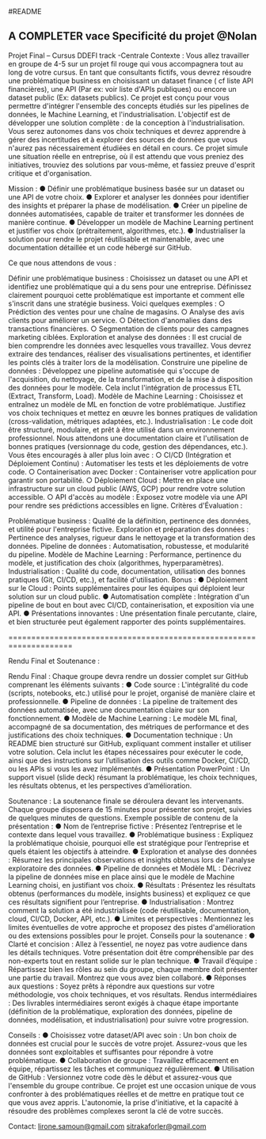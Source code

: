 #README

## A COMPLETER vace Specificité du projet @Nolan ##

Projet Final – Cursus DDEFI track -Centrale Contexte : Vous allez travailler en groupe de 4-5 sur un projet fil rouge qui vous accompagnera tout au long de votre cursus. En tant que consultants fictifs, vous devrez résoudre une problématique business en choisissant un dataset finance ( cf liste API financières), une API (Par ex: voir liste d'APIs publiques) ou encore un dataset public (Ex: datasets publics). Ce projet est conçu pour vous permettre d'intégrer l'ensemble des concepts étudiés sur les pipelines de données, le Machine Learning, et l'industrialisation. L'objectif est de développer une solution complète : de la conception à l'industrialisation. Vous serez autonomes dans vos choix techniques et devrez apprendre à gérer des incertitudes et à explorer des sources de données que vous n'aurez pas nécessairement étudiées en détail en cours. Ce projet simule une situation réelle en entreprise, où il est attendu que vous preniez des initiatives, trouviez des solutions par vous-même, et fassiez preuve d'esprit critique et d'organisation.

Mission : ● Définir une problématique business basée sur un dataset ou une API de votre choix. ● Explorer et analyser les données pour identifier des insights et préparer la phase de modélisation. ● Créer un pipeline de données automatisées, capable de traiter et transformer les données de manière continue. ● Développer un modèle de Machine Learning pertinent et justifier vos choix (prétraitement, algorithmes, etc.). ● Industrialiser la solution pour rendre le projet réutilisable et maintenable, avec une documentation détaillée et un code hébergé sur GitHub.

Ce que nous attendons de vous :

Définir une problématique business : Choisissez un dataset ou une API et identifiez une problématique qui a du sens pour une entreprise. Définissez clairement pourquoi cette problématique est importante et comment elle s'inscrit dans une stratégie business. Voici quelques exemples : ○ Prédiction des ventes pour une chaîne de magasins. ○ Analyse des avis clients pour améliorer un service. ○ Détection d'anomalies dans des transactions financières. ○ Segmentation de clients pour des campagnes marketing ciblées.
Exploration et analyse des données : Il est crucial de bien comprendre les données avec lesquelles vous travaillez. Vous devrez extraire des tendances, réaliser des visualisations pertinentes, et identifier les points clés à traiter lors de la modélisation.
Construire une pipeline de données : Développez une pipeline automatisée qui s'occupe de l'acquisition, du nettoyage, de la transformation, et de la mise à disposition des données pour le modèle. Cela inclut l'intégration de processus ETL (Extract, Transform, Load).
Modèle de Machine Learning : Choisissez et entraînez un modèle de ML en fonction de votre problématique. Justifiez vos choix techniques et mettez en œuvre les bonnes pratiques de validation (cross-validation, métriques adaptées, etc.).
Industrialisation : Le code doit être structuré, modulaire, et prêt à être utilisé dans un environnement professionnel. Nous attendons une documentation claire et l'utilisation de bonnes pratiques (versionnage du code, gestion des dépendances, etc.). Vous êtes encouragés à aller plus loin avec : ○ CI/CD (Intégration et Déploiement Continu) : Automatiser les tests et les déploiements de votre code. ○ Containerisation avec Docker : Containeriser votre application pour garantir son portabilité. ○ Déploiement Cloud : Mettre en place une infrastructure sur un cloud public (AWS, GCP) pour rendre votre solution accessible. ○ API d'accès au modèle : Exposez votre modèle via une API pour rendre ses prédictions accessibles en ligne.
Critères d'Évaluation :

Problématique business : Qualité de la définition, pertinence des données, et utilité pour l'entreprise fictive.
Exploration et préparation des données : Pertinence des analyses, rigueur dans le nettoyage et la transformation des données.
Pipeline de données : Automatisation, robustesse, et modularité du pipeline.
Modèle de Machine Learning : Performance, pertinence du modèle, et justification des choix (algorithmes, hyperparamètres).
Industrialisation : Qualité du code, documentation, utilisation des bonnes pratiques (Git, CI/CD, etc.), et facilité d'utilisation.
Bonus : ● Déploiement sur le Cloud : Points supplémentaires pour les équipes qui déploient leur solution sur un cloud public. ● Automatisation complète : Intégration d'un pipeline de bout en bout avec CI/CD, containerisation, et exposition via une API. ● Présentations innovantes : Une présentation finale percutante, claire, et bien structurée peut également rapporter des points supplémentaires.

====================================================================

Rendu Final et Soutenance :

Rendu Final : Chaque groupe devra rendre un dossier complet sur GitHub comprenant les éléments suivants : ● Code source : L'intégralité du code (scripts, notebooks, etc.) utilisé pour le projet, organisé de manière claire et professionnelle. ● Pipeline de données : La pipeline de traitement des données automatisée, avec une documentation claire sur son fonctionnement. ● Modèle de Machine Learning : Le modèle ML final, accompagné de sa documentation, des métriques de performance et des justifications des choix techniques. ● Documentation technique : Un README bien structuré sur GitHub, expliquant comment installer et utiliser votre solution. Cela inclut les étapes nécessaires pour exécuter le code, ainsi que des instructions sur l’utilisation des outils comme Docker, CI/CD, ou les APIs si vous les avez implémentés. ● Présentation PowerPoint : Un support visuel (slide deck) résumant la problématique, les choix techniques, les résultats obtenus, et les perspectives d’amélioration.

Soutenance : La soutenance finale se déroulera devant les intervenants. Chaque groupe disposera de 15 minutes pour présenter son projet, suivies de quelques minutes de questions. Exemple possible de contenu de la présentation : ● Nom de l’entreprise fictive : Présentez l’entreprise et le contexte dans lequel vous travaillez. ● Problématique business : Expliquez la problématique choisie, pourquoi elle est stratégique pour l’entreprise et quels étaient les objectifs à atteindre. ● Exploration et analyse des données : Résumez les principales observations et insights obtenus lors de l'analyse exploratoire des données. ● Pipeline de données et Modèle ML : Décrivez la pipeline de données mise en place ainsi que le modèle de Machine Learning choisi, en justifiant vos choix. ● Résultats : Présentez les résultats obtenus (performances du modèle, insights business) et expliquez ce que ces résultats signifient pour l’entreprise. ● Industrialisation : Montrez comment la solution a été industrialisée (code réutilisable, documentation, cloud, CI/CD, Docker, API, etc.). ● Limites et perspectives : Mentionnez les limites éventuelles de votre approche et proposez des pistes d'amélioration ou des extensions possibles pour le projet. Conseils pour la soutenance : ● Clarté et concision : Allez à l’essentiel, ne noyez pas votre audience dans les détails techniques. Votre présentation doit être compréhensible par des non-experts tout en restant solide sur le plan technique. ● Travail d’équipe : Répartissez bien les rôles au sein du groupe, chaque membre doit présenter une partie du travail. Montrez que vous avez bien collaboré. ● Réponses aux questions : Soyez prêts à répondre aux questions sur votre méthodologie, vos choix techniques, et vos résultats. Rendus intermédiaires : Des livrables intermédiaires seront exigés à chaque étape importante (définition de la problématique, exploration des données, pipeline de données, modélisation, et industrialisation) pour suivre votre progression.

Conseils : ● Choisissez votre dataset/API avec soin : Un bon choix de données est crucial pour le succès de votre projet. Assurez-vous que les données sont exploitables et suffisantes pour répondre à votre problématique. ● Collaboration de groupe : Travaillez efficacement en équipe, répartissez les tâches et communiquez régulièrement. ● Utilisation de GitHub : Versionnez votre code dès le début et assurez-vous que l'ensemble du groupe contribue. Ce projet est une occasion unique de vous confronter à des problématiques réelles et de mettre en pratique tout ce que vous avez appris. L'autonomie, la prise d'initiative, et la capacité à résoudre des problèmes complexes seront la clé de votre succès.

Contact: lirone.samoun@gmail.com sitrakaforler@gmail.com
